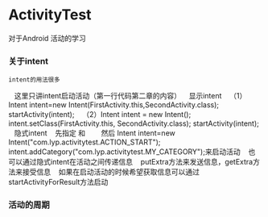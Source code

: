 ActivityTest
===================================
对于Android 活动的学习
### 关于intent
    intent的用法很多
    这里只讲intent启动活动（第一行代码第二章的内容）
    显示intent
    （1）Intent intent=new Intent(FirstActivity.this,SecondActivity.class);
         startActivity(intent);
    （2）Intent intent = new Intent();
         intent.setClass(FirstActivity.this, SecondActivity.class);
          startActivity(intent);
    隐式intent
    先指定  <action android:name="com.lyp.activitytest.ACTION_START" />和
    <category android:name="com.lyp.activitytest.MY_CATEGORY" />
    然后 Intent intent=new Intent("com.lyp.activitytest.ACTION_START");
         intent.addCategory("com.lyp.activitytest.MY_CATEGORY");来启动活动
    也可以通过隐式intent在活动之间传递信息
    putExtra方法来发送信息，getExtra方法来接受信息 
    如果在启动活动的时候希望获取信息可以通过 startActivityForResult方法启动
### 活动的周期
